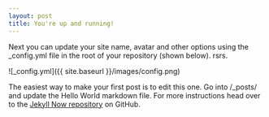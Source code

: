 ```yaml
---
layout: post
title: You're up and running!
---
```


Next you can update your site name, avatar and other options using the _config.yml file in the root of your repository (shown below). rsrs.

![_config.yml]({{ site.baseurl }}/images/config.png)

The easiest way to make your first post is to edit this one. Go into /_posts/ and update the Hello World markdown file. For more instructions head over to the [Jekyll Now repository](https://github.com/barryclark/jekyll-now) on GitHub.
